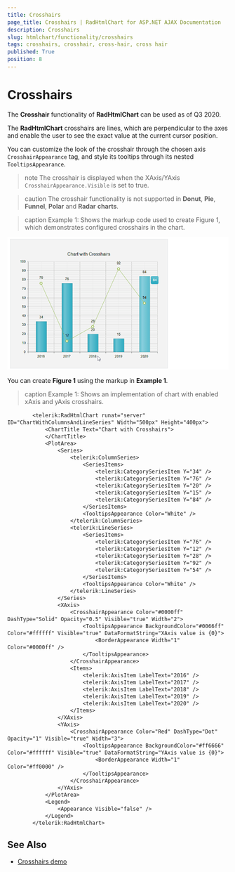 ```yaml
---
title: Crosshairs
page_title: Crosshairs | RadHtmlChart for ASP.NET AJAX Documentation
description: Crosshairs
slug: htmlchart/functionality/crosshairs
tags: crosshairs, crosshair, cross-hair, cross hair
published: True
position: 8
---
```


# Crosshairs

The **Crosshair** functionality of **RadHtmlChart** can be used as of Q3 2020.

The **RadHtmlChart** crosshairs are lines, which are perpendicular to the axes and enable the user to see the exact value at the current cursor position.

You can customize the look of the crosshair through the chosen axis `CrosshairAppearance` tag, and style its tooltips through its nested `TooltipsAppearance`.

>note The crosshair is displayed when the XAxis/YAxis `CrosshairAppearance.Visible` is set to true.

>caution The crosshair functionality is not supported in **Donut**, **Pie**, **Funnel**, **Polar** and **Radar** **charts**.

>caption Example 1: Shows the markup code used to create Figure 1, which demonstrates configured crosshairs in the chart.

![htmlchart-crosshairs](../images/htmlchart-chrosshairs.gif)

You can create **Figure 1** using the markup in **Example 1**.

>caption Example 1: Shows an implementation of chart with enabled xAxis and yAxis crosshairs.

````ASP.NET
        <telerik:RadHtmlChart runat="server" ID="ChartWithColumnsAndLineSeries" Width="500px" Height="400px">
            <ChartTitle Text="Chart with Crosshairs">
            </ChartTitle>
            <PlotArea>
                <Series>
                    <telerik:ColumnSeries>
                        <SeriesItems>
                            <telerik:CategorySeriesItem Y="34" />
                            <telerik:CategorySeriesItem Y="76" />
                            <telerik:CategorySeriesItem Y="20" />
                            <telerik:CategorySeriesItem Y="15" />
                            <telerik:CategorySeriesItem Y="84" />
                        </SeriesItems>
                        <TooltipsAppearance Color="White" />
                    </telerik:ColumnSeries>
                    <telerik:LineSeries>
                        <SeriesItems>
                            <telerik:CategorySeriesItem Y="76" />
                            <telerik:CategorySeriesItem Y="12" />
                            <telerik:CategorySeriesItem Y="28" />
                            <telerik:CategorySeriesItem Y="92" />
                            <telerik:CategorySeriesItem Y="54" />
                        </SeriesItems>
                        <TooltipsAppearance Color="White" />
                    </telerik:LineSeries>
                </Series>
                <XAxis>
                    <CrosshairAppearance Color="#0000ff" DashType="Solid" Opacity="0.5" Visible="true" Width="2">
                        <TooltipsAppearance BackgroundColor="#0066ff" Color="#ffffff" Visible="true" DataFormatString="XAxis value is {0}">
                            <BorderAppearance Width="1" Color="#0000ff" />
                        </TooltipsAppearance>
                    </CrosshairAppearance>
                    <Items>
                        <telerik:AxisItem LabelText="2016" />
                        <telerik:AxisItem LabelText="2017" />
                        <telerik:AxisItem LabelText="2018" />
                        <telerik:AxisItem LabelText="2019" />
                        <telerik:AxisItem LabelText="2020" />
                    </Items>
                </XAxis>
                <YAxis>
                    <CrosshairAppearance Color="Red" DashType="Dot" Opacity="1" Visible="true" Width="3">
                        <TooltipsAppearance BackgroundColor="#ff6666" Color="#ffffff" Visible="true" DataFormatString="YAxis value is {0}">
                            <BorderAppearance Width="1" Color="#ff0000" />
                        </TooltipsAppearance>
                    </CrosshairAppearance>
                </YAxis>
            </PlotArea>
            <Legend>
                <Appearance Visible="false" />
            </Legend>
        </telerik:RadHtmlChart>
````


## See Also
 
 * [Crosshairs  demo](https://demos.telerik.com/aspnet-ajax/HtmlChart/Examples/Functionality/CrossHair/DefaultCS.aspx)

